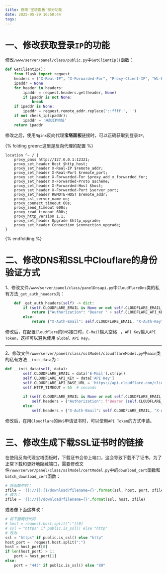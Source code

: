 ```yaml
---
title: 修改`宝塔面板`部分功能
date: 2025-05-29 16:50:44
tags:
---
```


# 一、修改获取登录`IP`的功能

修改`/www/server/panel/class/public.py`中`GetClientIp()`函数：

```python
def GetClientIp():
    from flask import request
    headers = ["X-Real-IP", "X-Forwarded-For", "Proxy-Client-IP", "WL-Proxy-Client-IP", "HTTP_CLIENT_IP", "HTTP_X_FORWARDED_FOR"]
    ipaddr = None
    for header in headers:
        ipaddr = request.headers.get(header, None)
        if ipaddr is not None:
            break
    if ipaddr is None:
        ipaddr = request.remote_addr.replace('::ffff:', '')
    if not check_ip(ipaddr):
        ipaddr = '未知IP地址'
    return ipaddr
```

修改之后，使用`Nginx`反向代理**宝塔面板**链接时，可以正确获取到登录`IP`。

{% folding green::这里是反向代理的配置 %}

```nginx
location ^~ / {
	proxy_pass http://127.0.0.1:12321;
	proxy_set_header Host $http_host;
	proxy_set_header X-Real-IP $remote_addr;
	proxy_set_header X-Real-Port $remote_port;
	proxy_set_header X-Forwarded-For $proxy_add_x_forwarded_for;
	proxy_set_header X-Forwarded-Proto $scheme;
	proxy_set_header X-Forwarded-Host $host;
	proxy_set_header X-Forwarded-Port $server_port;
	proxy_set_header REMOTE-HOST $remote_addr;
	proxy_ssl_server_name on;
	proxy_connect_timeout 60s;
	proxy_send_timeout 600s;
	proxy_read_timeout 600s;
	proxy_http_version 1.1;
	proxy_set_header Upgrade $http_upgrade;
	proxy_set_header Connection $connection_upgrade;
}
```

{% endfolding %}



# 二、修改DNS和SSL中Clouflare的身份验证方式

1、修改文件`/www/server/panel/class/panelDnsapi.py`中`CloudFlareDns`类的私有方法`_get_auth_headers`为：

```python
    def _get_auth_headers(self) -> dict:
        if (self.CLOUDFLARE_EMAIL is None or not self.CLOUDFLARE_EMAIL) and isinstance(self.CLOUDFLARE_API_KEY, str):
            return {"Authorization": "Bearer " + self.CLOUDFLARE_API_KEY}
        else:
            return {"X-Auth-Email": self.CLOUDFLARE_EMAIL, "X-Auth-Key": self.CLOUDFLARE_API_KEY}
```

修改后，在配置`Cloudflare`的`DNS`接口时，`E-Mail`输入空格 ` `，`API Key`输入`API Token`，这样可以避免使用 `Global API Key`。

------

2、修改文件`/www/server/panel/class/sslModel/cloudflareModel.py`中`main`类的私有方法`__init_data`为：

```python
def __init_data(self, data):
        self.CLOUDFLARE_EMAIL = data['E-Mail'].strip()
        self.CLOUDFLARE_API_KEY = data['API Key']
        self.CLOUDFLARE_API_BASE_URL = 'https://api.cloudflare.com/client/v4/'
        self.HTTP_TIMEOUT = 65  # seconds
        
        if (self.CLOUDFLARE_EMAIL is None or not self.CLOUDFLARE_EMAIL) and isinstance(self.CLOUDFLARE_API_KEY, str):
            self.headers = {"Authorization": f"Bearer {self.CLOUDFLARE_API_KEY}"}
        else:
            self.headers = {"X-Auth-Email": self.CLOUDFLARE_EMAIL, "X-Auth-Key": self.CLOUDFLARE_API_KEY}
```

修改后，在用`Cloudflare`的`DNS`申请证书时，可以使用`API Token`的方式申请。

# 三、修改生成下载SSL证书时的链接

在使用反向代理宝塔面板时，下载证书会带上端口，这会导致下载不了证书，为了正常下载和更好地隐藏端口，需要修改文件`/www/server/panel/class/sslModel/certModel.py`中的`download_cert`函数和`batch_download_cert`函数：

```python
# 将函数中的：
zfile = '{}://{}:{}/download?filename={}'.format(ssl, host, port, zfile)
# 改为：
zfile = '{}://{}/download?filename={}'.format(ssl, host, zfile)
```

或者像下面这样改：

```python
# 将下面两行代码
# host = request.host.split(":")[0]
# ssl = "https" if public.is_ssl() else "http"
# 改为
ssl = "https" if public.is_ssl() else "http"
host_port =  request.host.split(":")
host = host_port[0]
if len(host_port) > 1:
    port = host_port[1]
else:
	port = "443" if public.is_ssl() else "80"
```


